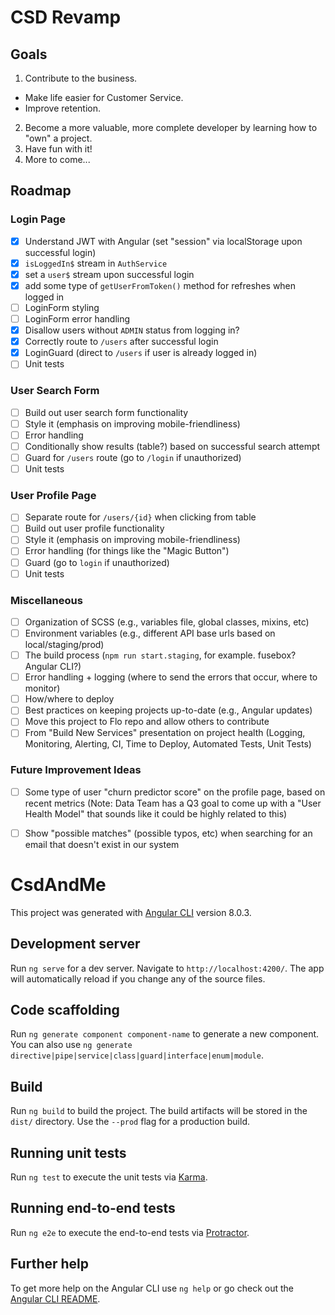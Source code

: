 # CSD Revamp
## Goals
1. Contribute to the business.
  * Make life easier for Customer Service.
  * Improve retention.
2. Become a more valuable, more complete developer by learning how to "own" a project.
3. Have fun with it!
4. More to come...

## Roadmap
### Login Page
- [x] Understand JWT with Angular (set "session" via localStorage upon successful login)
- [x] `isLoggedIn$` stream in `AuthService`
- [x] set a `user$` stream upon successful login
- [x] add some type of `getUserFromToken()` method for refreshes when logged in
- [ ] LoginForm styling
- [ ] LoginForm error handling
- [x] Disallow users without `ADMIN` status from logging in?
- [x] Correctly route to `/users` after successful login
- [x] LoginGuard (direct to `/users` if user is already logged in)
- [ ] Unit tests

### User Search Form
- [ ] Build out user search form functionality
- [ ] Style it (emphasis on improving mobile-friendliness)
- [ ] Error handling
- [ ] Conditionally show results (table?) based on successful search attempt
- [ ] Guard for `/users` route (go to `/login` if unauthorized)
- [ ] Unit tests

### User Profile Page
- [ ] Separate route for `/users/{id}` when clicking from table
- [ ] Build out user profile functionality
- [ ] Style it (emphasis on improving mobile-friendliness)
- [ ] Error handling (for things like the "Magic Button")
- [ ] Guard (go to `login` if unauthorized)
- [ ] Unit tests

### Miscellaneous
- [ ] Organization of SCSS (e.g., variables file, global classes, mixins, etc)
- [ ] Environment variables (e.g., different API base urls based on local/staging/prod)
- [ ] The build process (`npm run start.staging`, for example. fusebox? Angular CLI?)
- [ ] Error handling + logging (where to send the errors that occur, where to monitor)
- [ ] How/where to deploy
- [ ] Best practices on keeping projects up-to-date (e.g., Angular updates)
- [ ] Move this project to Flo repo and allow others to contribute
- [ ] From "Build New Services" presentation on project health (Logging, Monitoring, Alerting, CI, Time to Deploy, Automated Tests, Unit Tests)

### Future Improvement Ideas
- [ ] Some type of user "churn predictor score" on the profile page, based on recent metrics (Note: Data Team has a Q3 goal to come up with a "User Health Model" that sounds like it could be highly related to this)
- [ ] Show "possible matches" (possible typos, etc) when searching for an email that doesn't exist in our system


# CsdAndMe

This project was generated with [Angular CLI](https://github.com/angular/angular-cli) version 8.0.3.

## Development server

Run `ng serve` for a dev server. Navigate to `http://localhost:4200/`. The app will automatically reload if you change any of the source files.

## Code scaffolding

Run `ng generate component component-name` to generate a new component. You can also use `ng generate directive|pipe|service|class|guard|interface|enum|module`.

## Build

Run `ng build` to build the project. The build artifacts will be stored in the `dist/` directory. Use the `--prod` flag for a production build.

## Running unit tests

Run `ng test` to execute the unit tests via [Karma](https://karma-runner.github.io).

## Running end-to-end tests

Run `ng e2e` to execute the end-to-end tests via [Protractor](http://www.protractortest.org/).

## Further help

To get more help on the Angular CLI use `ng help` or go check out the [Angular CLI README](https://github.com/angular/angular-cli/blob/master/README.md).

